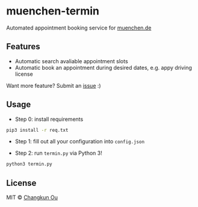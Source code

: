 # muenchen-termin

Automated appointment booking service for [muenchen.de](muenchen.de)

## Features

- Automatic search avaliable appointment slots
- Automatic book an appointment during desired dates, e.g. appy driving license

Want more feature? Submit an [issue](https://github.com/changkun/muenchen-termin/issues/new) :)

## Usage

- Step 0: install requirements

```bash
pip3 install -r req.txt
```

- Step 1: fill out all your configuration into `config.json`

- Step 2: run `termin.py` via Python 3!

```bash
python3 termin.py
```

## License

MIT &copy; [Changkun Ou](https://changkun.de)